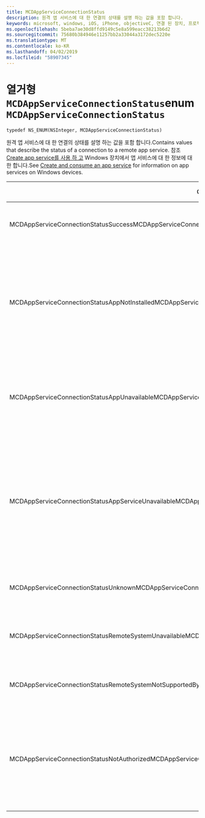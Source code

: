 ```yaml
---
title: MCDAppServiceConnectionStatus
description: 원격 앱 서비스에 대 한 연결의 상태를 설명 하는 값을 포함 합니다.
keywords: microsoft, windows, iOS, iPhone, objectiveC, 연결 된 장치, 프로젝트 로마
ms.openlocfilehash: 5beba7ae30d8ffd9149c5e8a599eacc38213b6d2
ms.sourcegitcommit: 75680b384946e11257bb2a33044a3172dec5220e
ms.translationtype: MT
ms.contentlocale: ko-KR
ms.lasthandoff: 04/02/2019
ms.locfileid: "58907345"
---
```

# <a name="enum-mcdappserviceconnectionstatus"></a><span data-ttu-id="fd637-104">열거형 `MCDAppServiceConnectionStatus`</span><span class="sxs-lookup"><span data-stu-id="fd637-104">enum `MCDAppServiceConnectionStatus`</span></span>

```
typedef NS_ENUM(NSInteger, MCDAppServiceConnectionStatus)
```

<span data-ttu-id="fd637-105">원격 앱 서비스에 대 한 연결의 상태를 설명 하는 값을 포함 합니다.</span><span class="sxs-lookup"><span data-stu-id="fd637-105">Contains values that describe the status of a connection to a remote app service.</span></span> <span data-ttu-id="fd637-106">참조 [Create app service를 사용 하 고](https://docs.microsoft.com/windows/uwp/launch-resume/how-to-create-and-consume-an-app-service) Windows 장치에서 앱 서비스에 대 한 정보에 대 한 합니다.</span><span class="sxs-lookup"><span data-stu-id="fd637-106">See [Create and consume an app service](https://docs.microsoft.com/windows/uwp/launch-resume/how-to-create-and-consume-an-app-service) for information on app services on Windows devices.</span></span>

|<span data-ttu-id="fd637-107">이름</span><span class="sxs-lookup"><span data-stu-id="fd637-107">Name</span></span>   |<span data-ttu-id="fd637-108">값</span><span class="sxs-lookup"><span data-stu-id="fd637-108">Value</span></span>   |<span data-ttu-id="fd637-109">설명</span><span class="sxs-lookup"><span data-stu-id="fd637-109">Description</span></span>   |
|--------|-------|-------------|
|<span data-ttu-id="fd637-110">MCDAppServiceConnectionStatusSuccess</span><span class="sxs-lookup"><span data-stu-id="fd637-110">MCDAppServiceConnectionStatusSuccess</span></span> | <span data-ttu-id="fd637-111">0</span><span class="sxs-lookup"><span data-stu-id="fd637-111">0</span></span>| <span data-ttu-id="fd637-112">App service에 대 한 연결에 대 한 연결이 성공적으로 열었습니다.</span><span class="sxs-lookup"><span data-stu-id="fd637-112">The connection to the app service was opened successfully.</span></span>|
|<span data-ttu-id="fd637-113">MCDAppServiceConnectionStatusAppNotInstalled</span><span class="sxs-lookup"><span data-stu-id="fd637-113">MCDAppServiceConnectionStatusAppNotInstalled</span></span> | <span data-ttu-id="fd637-114">1</span><span class="sxs-lookup"><span data-stu-id="fd637-114">1</span></span>| <span data-ttu-id="fd637-115">연결을 시도한 app service에 대 한 패키지를 장치에 설치 되지 않았습니다.</span><span class="sxs-lookup"><span data-stu-id="fd637-115">The package for the app service to which a connection was attempted is not installed on the device.</span></span> <span data-ttu-id="fd637-116">App service에 연결을 시도 하기 전에 패키지가 설치 되어 있는지 확인 합니다.</span><span class="sxs-lookup"><span data-stu-id="fd637-116">Check that the package is installed before trying to open a connection to the app service.</span></span>|
|<span data-ttu-id="fd637-117">MCDAppServiceConnectionStatusAppUnavailable</span><span class="sxs-lookup"><span data-stu-id="fd637-117">MCDAppServiceConnectionStatusAppUnavailable</span></span> | <span data-ttu-id="fd637-118">2</span><span class="sxs-lookup"><span data-stu-id="fd637-118">2</span></span>| <span data-ttu-id="fd637-119">연결을 시도한 app service에 대 한 패키지에 일시적으로 사용할 수 없는 경우</span><span class="sxs-lookup"><span data-stu-id="fd637-119">The package for the app service to which a connection was attempted is temporarily unavailable.</span></span> <span data-ttu-id="fd637-120">나중에 다시 연결 하려고 합니다.</span><span class="sxs-lookup"><span data-stu-id="fd637-120">Try to connect again later.</span></span>|
|<span data-ttu-id="fd637-121">MCDAppServiceConnectionStatusAppServiceUnavailable</span><span class="sxs-lookup"><span data-stu-id="fd637-121">MCDAppServiceConnectionStatusAppServiceUnavailable</span></span> | <span data-ttu-id="fd637-122">3</span><span class="sxs-lookup"><span data-stu-id="fd637-122">3</span></span>| <span data-ttu-id="fd637-123">지정 된 패키지 ID 사용 하 여 앱 설치 되어 사용할 수 있지만 앱에 지정 된 app service에 대 한 지원을 선언 하지 않습니다.</span><span class="sxs-lookup"><span data-stu-id="fd637-123">The app with the specified package ID is installed and available, but the app does not declare support for the specified app service.</span></span> <span data-ttu-id="fd637-124">App service의 이름 및 앱의 버전이 올바른지 확인 합니다.</span><span class="sxs-lookup"><span data-stu-id="fd637-124">Check that the name of the app service and the version of the app are correct.</span></span>|
|<span data-ttu-id="fd637-125">MCDAppServiceConnectionStatusUnknown</span><span class="sxs-lookup"><span data-stu-id="fd637-125">MCDAppServiceConnectionStatusUnknown</span></span> | <span data-ttu-id="fd637-126">4</span><span class="sxs-lookup"><span data-stu-id="fd637-126">4</span></span>| <span data-ttu-id="fd637-127">알 수 없는 이유로 연결을 설정할 수 없습니다.</span><span class="sxs-lookup"><span data-stu-id="fd637-127">The connection could not be established for an unknown reason.</span></span>|
|<span data-ttu-id="fd637-128">MCDAppServiceConnectionStatusRemoteSystemUnavailable</span><span class="sxs-lookup"><span data-stu-id="fd637-128">MCDAppServiceConnectionStatusRemoteSystemUnavailable</span></span> | <span data-ttu-id="fd637-129">5</span><span class="sxs-lookup"><span data-stu-id="fd637-129">5</span></span>| <span data-ttu-id="fd637-130">대상 원격 장치 또는 응용 프로그램 제품은 더 이상 연결에 대 한입니다.</span><span class="sxs-lookup"><span data-stu-id="fd637-130">The target remote device or application is no longer available for connection.</span></span>|
|<span data-ttu-id="fd637-131">MCDAppServiceConnectionStatusRemoteSystemNotSupportedByApp</span><span class="sxs-lookup"><span data-stu-id="fd637-131">MCDAppServiceConnectionStatusRemoteSystemNotSupportedByApp</span></span> | <span data-ttu-id="fd637-132">6</span><span class="sxs-lookup"><span data-stu-id="fd637-132">6</span></span>|<span data-ttu-id="fd637-133">클라이언트 앱을 원격 연결을 지원 하도록 구성 되지 않았습니다.</span><span class="sxs-lookup"><span data-stu-id="fd637-133">The client app is not configured to support remote connectivity.</span></span>|
|<span data-ttu-id="fd637-134">MCDAppServiceConnectionStatusNotAuthorized</span><span class="sxs-lookup"><span data-stu-id="fd637-134">MCDAppServiceConnectionStatusNotAuthorized</span></span> | <span data-ttu-id="fd637-135">7</span><span class="sxs-lookup"><span data-stu-id="fd637-135">7</span></span>| <span data-ttu-id="fd637-136">클라이언트 장치에서 원격 연결을 지원 하도록 권한이 없습니다.</span><span class="sxs-lookup"><span data-stu-id="fd637-136">The client device is not authorized to support remote connectivity.</span></span> <span data-ttu-id="fd637-137">이 MCDAppServiceConnection 잘못 된 토큰이 전달 되어 서 발생할 수 있습니다.</span><span class="sxs-lookup"><span data-stu-id="fd637-137">This may occur because the MCDAppServiceConnection was passed an invalid token.</span></span>|